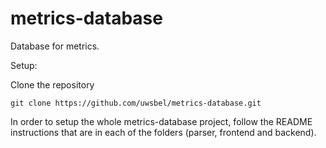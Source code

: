 # metrics-database
Database for metrics.

Setup:

Clone the repository
```
git clone https://github.com/uwsbel/metrics-database.git
```

In order to setup the whole metrics-database project, follow the README instructions that are in each of the folders (parser, frontend and backend).
